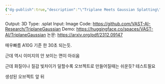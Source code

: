 ```yaml
---
{"dg-publish":true,"description":"\"Triplane Meets Gaussian Splatting\" introduces an efficient 3D reconstruction method from single images using transformer-based networks for rapid feed-forward inference. The approach combines a point decoder and a triplane decoder, leveraging a hybrid Triplane-Gaussian representation for fast rendering and high-quality results. This hybrid design outperforms existing methods in speed and quality by balancing between implicit and explicit 3D representatio","permalink":"/projects/library/entrance/720-20-c/","dgPassFrontmatter":true,"noteIcon":"0","created":"2024-05-07T14:58:30.014+09:00","updated":"2024-05-07T15:21:40.255+09:00"}
---
```




Output: 3D
Type: .splat
Input: Image
Code: https://github.com/VAST-AI-Research/TriplaneGaussian
Demo: https://huggingface.co/spaces/VAST-AI/TriplaneGaussian
논문: https://arxiv.org/pdf/2312.09147



매우빠름 A10G 기준 한 30초 되는듯.

근데 역시 이미지의 안 보이는 면이 아쉬움

근데 화질이나 질감 빛차이가 덜할수록 오브젝트로 만들어질때는 쉬운듯? 테스트필요

생성된 오브젝트 앞 뒤